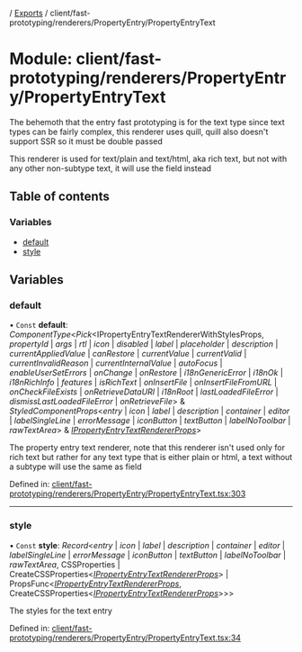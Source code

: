 [](../README.md) / [Exports](../modules.md) / client/fast-prototyping/renderers/PropertyEntry/PropertyEntryText

# Module: client/fast-prototyping/renderers/PropertyEntry/PropertyEntryText

The behemoth that the entry fast prototyping is for the text type since text
types can be fairly complex, this renderer uses quill, quill also doesn't support SSR
so it must be double passed

This renderer is used for text/plain and text/html, aka rich text, but not with
any other non-subtype text, it will use the field instead

## Table of contents

### Variables

- [default](client_fast_prototyping_renderers_propertyentry_propertyentrytext.md#default)
- [style](client_fast_prototyping_renderers_propertyentry_propertyentrytext.md#style)

## Variables

### default

• `Const` **default**: *ComponentType*<*Pick*<IPropertyEntryTextRendererWithStylesProps, *propertyId* \| *args* \| *rtl* \| *icon* \| *disabled* \| *label* \| *placeholder* \| *description* \| *currentAppliedValue* \| *canRestore* \| *currentValue* \| *currentValid* \| *currentInvalidReason* \| *currentInternalValue* \| *autoFocus* \| *enableUserSetErrors* \| *onChange* \| *onRestore* \| *i18nGenericError* \| *i18nOk* \| *i18nRichInfo* \| *features* \| *isRichText* \| *onInsertFile* \| *onInsertFileFromURL* \| *onCheckFileExists* \| *onRetrieveDataURI* \| *i18nRoot* \| *lastLoadedFileError* \| *dismissLastLoadedFileError* \| *onRetrieveFile*\> & *StyledComponentProps*<*entry* \| *icon* \| *label* \| *description* \| *container* \| *editor* \| *labelSingleLine* \| *errorMessage* \| *iconButton* \| *textButton* \| *labelNoToolbar* \| *rawTextArea*\> & [*IPropertyEntryTextRendererProps*](../interfaces/client_internal_components_propertyentry_propertyentrytext.ipropertyentrytextrendererprops.md)\>

The property entry text renderer, note that this renderer isn't used only for rich text
but rather for any text type that is either plain or html, a text without a subtype
will use the same as field

Defined in: [client/fast-prototyping/renderers/PropertyEntry/PropertyEntryText.tsx:303](https://github.com/onzag/itemize/blob/3efa2a4a/client/fast-prototyping/renderers/PropertyEntry/PropertyEntryText.tsx#L303)

___

### style

• `Const` **style**: *Record*<*entry* \| *icon* \| *label* \| *description* \| *container* \| *editor* \| *labelSingleLine* \| *errorMessage* \| *iconButton* \| *textButton* \| *labelNoToolbar* \| *rawTextArea*, CSSProperties \| CreateCSSProperties<[*IPropertyEntryTextRendererProps*](../interfaces/client_internal_components_propertyentry_propertyentrytext.ipropertyentrytextrendererprops.md)\> \| PropsFunc<[*IPropertyEntryTextRendererProps*](../interfaces/client_internal_components_propertyentry_propertyentrytext.ipropertyentrytextrendererprops.md), CreateCSSProperties<[*IPropertyEntryTextRendererProps*](../interfaces/client_internal_components_propertyentry_propertyentrytext.ipropertyentrytextrendererprops.md)\>\>\>

The styles for the text entry

Defined in: [client/fast-prototyping/renderers/PropertyEntry/PropertyEntryText.tsx:34](https://github.com/onzag/itemize/blob/3efa2a4a/client/fast-prototyping/renderers/PropertyEntry/PropertyEntryText.tsx#L34)
